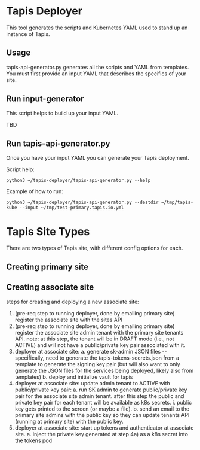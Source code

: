 # Tapis Deployer 

This tool generates the scripts and Kubernetes YAML used to stand up an instance of Tapis.

## Usage

tapis-api-generator.py generates all the scripts and YAML from templates. You must first provide an input YAML that describes the specifics of your site.


## Run input-generator

This script helps to build up your input YAML.

TBD


## Run tapis-api-generator.py


Once you have your input YAML you can generate your Tapis deployment. 


Script help:

    python3 ~/tapis-deployer/tapis-api-generator.py --help

Example of how to run:

    python3 ~/tapis-deployer/tapis-api-generator.py --destdir ~/tmp/tapis-kube --input ~/tmp/test-primary.tapis.io.yml 

# Tapis Site Types

There are two types of Tapis site, with different config options for each.


## Creating primany site


## Creating associate site

steps for creating and deploying a new associate site:
1. (pre-req step to running deployer, done by emailing primary site) register the associate site with the sites API
2. (pre-req step to running deployer, done by emailing primary site) register the associate site admin tenant with the primary site tenants API. note: at this step, the tenant will be in DRAFT mode (i.e., not ACTIVE) and will not have a public/private key pair associated with it.
3. deployer at associate site:
a. generate sk-admin JSON files -- specifically, need to generate the tapis-tokens-secrets.json from a template to generate the signing key pair (but will also want to only generate the JSON files for the services being deployed, likely also from templates) 
b. deploy and initialize vault for tapis
4. deployer at associate site: update admin tenant to ACTIVE with public/private key pair:
a. run SK admin to generate public/private key pair for the associate site admin tenant. after this step the public and private key pair for each tenant will be available as k8s secrets.
i. public key gets printed to the screen (or maybe a file).
b. send an email to the primary site admins with the public key so they can update tenants API (running at primary site) with the public key.
5. deployer at associate site: start up tokens and authenticator at associate site.
a. inject the private key generated at step 4a) as a k8s secret into the tokens pod



#

